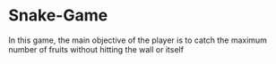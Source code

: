 # Snake-Game
In this game, the main objective of the player is to catch the maximum number of fruits without hitting the wall or itself
